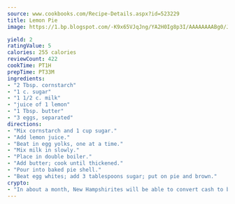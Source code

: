 ```yaml
---
source: www.cookbooks.com/Recipe-Details.aspx?id=523229
title: Lemon Pie
image: https://1.bp.blogspot.com/-K9x65VJqJng/YA2H0Ig8p3I/AAAAAAAABg0/JRKr7ZzesxofwlGw6YudXad_aQn9BD52QCLcBGAsYHQ/s299/2.png

yield: 2
ratingValue: 5
calories: 255 calories
reviewCount: 422
cookTime: PT1H
prepTime: PT33M
ingredients:
- "2 Tbsp. cornstarch"
- "1 c. sugar"
- "1 1/2 c. milk"
- "juice of 1 lemon"
- "1 Tbsp. butter"
- "3 eggs, separated"
directions:
- "Mix cornstarch and 1 cup sugar."
- "Add lemon juice."
- "Beat in egg yolks, one at a time."
- "Mix milk in slowly."
- "Place in double boiler."
- "Add butter; cook until thickened."
- "Pour into baked pie shell."
- "Beat egg whites; add 3 tablespoons sugar; put on pie and brown."
crypto:
- "In about a month, New Hampshirites will be able to convert cash to bitcoins via new bitcoin ATMs popping up in the state."
---
```

